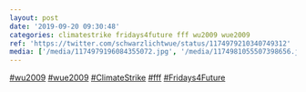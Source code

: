 ```yaml
---
layout: post
date: '2019-09-20 09:30:48'
categories: climatestrike fridays4future fff wu2009 wue2009
ref: 'https://twitter.com/schwarzlichtwue/status/1174979210340749312'
media: ['/media/1174979196084355072.jpg', '/media/1174981055507398656.jpg']
---
```

[#wu2009](/t/wu2009) [#wue2009](/t/wue2009) [#ClimateStrike](/t/climatestrike) [#fff](/t/fff) [#Fridays4Future](/t/fridays4future) 

